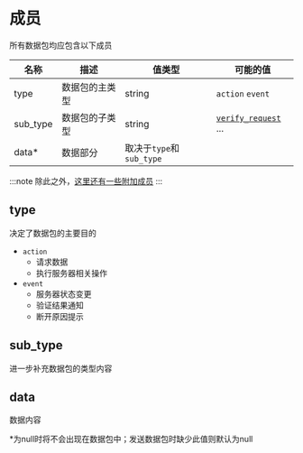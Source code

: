 # 成员

所有数据包均应包含以下成员

| 名称     | 描述           | 值类型                   | 可能的值                                     |
| -------- | -------------- | ------------------------ | -------------------------------------------- |
| type     | 数据包的主类型 | string                   | `action` `event`                             |
| sub_type | 数据包的子类型 | string                   | [`verify_request`](action/verifyRequest) ... |
| data*    | 数据部分       | 取决于`type`和`sub_type` |                                              |

:::note
除此之外，[这里还有一些附加成员](additionalMembers)
:::

## type

决定了数据包的主要目的

- `action`
  - 请求数据
  - 执行服务器相关操作
- `event`
  - 服务器状态变更
  - 验证结果通知
  - 断开原因提示

## sub_type

进一步补充数据包的类型内容

## data

数据内容

*为null时将不会出现在数据包中；发送数据包时缺少此值则默认为null
